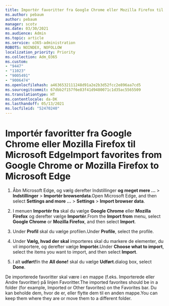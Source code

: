 ```yaml
---
title: Importér favoritter fra Google Chrome eller Mozilla Firefox til Microsoft Edge
ms.author: pebaum
author: pebaum
manager: scotv
ms.date: 03/30/2021
ms.audience: Admin
ms.topic: article
ms.service: o365-administration
ROBOTS: NOINDEX, NOFOLLOW
localization_priority: Priority
ms.collection: Adm_O365
ms.custom:
- "9447"
- "11023"
- "9005491"
- "9006474"
ms.openlocfilehash: a4636532111248d91a2e2b3d52fcc2e896aa7cd5
ms.sourcegitcommit: 67dbb2f157f6e83f41d9480071c1d35ac5565509
ms.translationtype: HT
ms.contentlocale: da-DK
ms.lasthandoff: 05/13/2021
ms.locfileid: "52470240"
---
```

# <a name="import-favorites-from-google-chrome-or-mozilla-firefox-to-microsoft-edge"></a><span data-ttu-id="d0aec-102">Importér favoritter fra Google Chrome eller Mozilla Firefox til Microsoft Edge</span><span class="sxs-lookup"><span data-stu-id="d0aec-102">Import favorites from Google Chrome or Mozilla Firefox to Microsoft Edge</span></span>

1. <span data-ttu-id="d0aec-103">Åbn Microsoft Edge, og vælg derefter Indstillinger **og meget mere ...**  >  **Indstillinger**  >  **Importér browserdata**.</span><span class="sxs-lookup"><span data-stu-id="d0aec-103">Open Microsoft Edge, and then select **Settings and more ...** > **Settings** > **Import browser data**.</span></span>

1. <span data-ttu-id="d0aec-104">I menuen **Importér fra** skal du vælge **Google Chrome** eller **Mozilla Firefox** og derefter vælge **Importér**.</span><span class="sxs-lookup"><span data-stu-id="d0aec-104">From the **Import from** menu, select **Google Chrome** or **Mozilla Firefox**, and then select **Import**.</span></span>

1. <span data-ttu-id="d0aec-105">Under **Profil** skal du vælge profilen.</span><span class="sxs-lookup"><span data-stu-id="d0aec-105">Under **Profile**, select the profile.</span></span>

1. <span data-ttu-id="d0aec-106">Under **Vælg, hvad der skal** importeres skal du markere de elementer, du vil importere, og derefter vælge **Importér.**</span><span class="sxs-lookup"><span data-stu-id="d0aec-106">Under **Choose what to import**, select the items you want to import, and then select **Import**.</span></span>

1. <span data-ttu-id="d0aec-107">I alt **udført!**</span><span class="sxs-lookup"><span data-stu-id="d0aec-107">In the **All done!**</span></span> <span data-ttu-id="d0aec-108">skal du vælge **Udført**.</span><span class="sxs-lookup"><span data-stu-id="d0aec-108">dialog box, select **Done**.</span></span>

<span data-ttu-id="d0aec-109">De importerede favoritter skal være i en mappe (f.eks. Importerede eller Andre favoritter) på linjen Favoritter.</span><span class="sxs-lookup"><span data-stu-id="d0aec-109">The imported favorites should be in a folder (for example, Imported or Other favorites) on the Favorites bar.</span></span> <span data-ttu-id="d0aec-110">Du kan beholde dem, hvor de er, eller flytte dem til en anden mappe.</span><span class="sxs-lookup"><span data-stu-id="d0aec-110">You can keep them where they are or move them to a different folder.</span></span>
